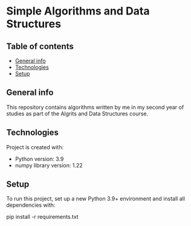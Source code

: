 # Simple Algorithms and Data Structures


## Table of contents
* [General info](#general-info)
* [Technologies](#technologies)
* [Setup](#setup)

## General info
This repository contains algorithms written by me in my second year of studies as part of the Algrits and Data Structures course.

## Technologies
Project is created with:
* Python version: 3.9
* numpy library version: 1.22
	
## Setup
To run this project, set up a new Python 3.9+ environment and install all dependencies with:

pip install -r requirements.txt


